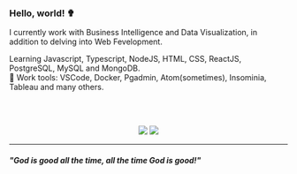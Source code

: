 ### Hello, world! ✟

I currently work with Business Intelligence and Data Visualization, in addition to delving into Web Fevelopment.

Learning Javascript, Typescript, NodeJS, HTML, CSS, ReactJS, PostgreSQL, MySQL and MongoDB.
<br>
🦯 Work tools: VSCode, Docker, Pgadmin, Atom(sometimes), Insominia, Tableau and many others.

<br><br>
<p align = "center">
  <img src = "https://github-readme-stats.vercel.app/api?username=robsonshockwave&show_icons=true&theme=algolia&line_height=27">
  <img src = "https://github-readme-stats.vercel.app/api/top-langs/?username=robsonshockwave">
</p>

<hr>

<h5>"God is good all the time, all the time God is good!"</h5>
